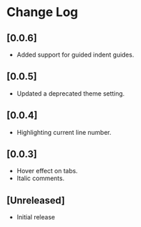 # Change Log

## [0.0.6]

- Added support for guided indent guides.

## [0.0.5]

- Updated a deprecated theme setting.

## [0.0.4]

- Highlighting current line number.

## [0.0.3]

- Hover effect on tabs.
- Italic comments.

## [Unreleased]
- Initial release
